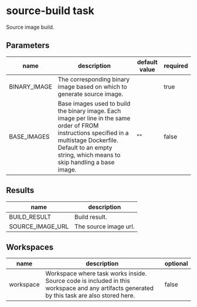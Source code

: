 # source-build task

Source image build.

## Parameters
|name|description|default value|required|
|---|---|---|---|
|BINARY_IMAGE|The corresponding binary image based on which to generate source image.||true|
|BASE_IMAGES|Base images used to build the binary image. Each image per line in the same order of FROM instructions specified in a multistage Dockerfile. Default to an empty string, which means to skip handling a base image.|""|false|

## Results
|name|description|
|---|---|
|BUILD_RESULT|Build result.|
|SOURCE_IMAGE_URL|The source image url.|

## Workspaces
|name|description|optional|
|---|---|---|
|workspace|Workspace where task works inside. Source code is included in this workspace and any artifacts generated by this task are also stored here.|false|

